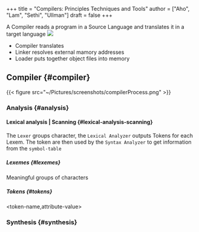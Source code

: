 +++
title = "Compilers: Principles Techniques and Tools"
author = ["Aho", "Lam", "Sethi", "Ullman"]
draft = false
+++

A Compiler reads a program in a Source Language and translates it in a target language
![](~/Pictures/screenshots/compiler.png)

-   Compiler
    translates
-   Linker
    resolves external mamory addresses
-   Loader
    puts together object files into memory


## Compiler {#compiler}

{{< figure src="~/Pictures/screenshots/compilerProcess.png" >}}


### Analysis {#analysis}


#### Lexical analysis | Scanning {#lexical-analysis-scanning}

The `Lexer` groups character, the `Lexical Analyzer` outputs Tokens for each Lexem. The token are then used by the `Syntax Analyzer` to get information from the `symbol-table`


##### Lexemes {#lexemes}

Meaningful groups of characters


##### Tokens {#tokens}

&lt;token-name,attribute-value&gt;


### Synthesis {#synthesis}